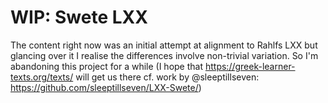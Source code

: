 # WIP: Swete LXX

The content right now was an initial attempt at alignment to Rahlfs LXX but glancing over it I realise the differences involve non-trivial variation. So I'm abandoning this project for a while (I hope that <https://greek-learner-texts.org/texts/> will get us there cf. work by @sleeptillseven: <https://github.com/sleeptillseven/LXX-Swete/>)


